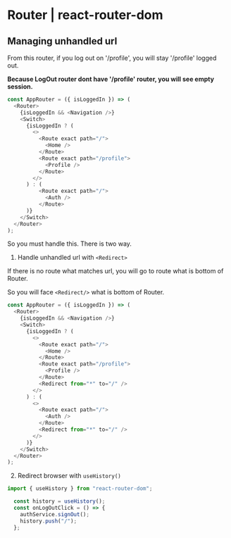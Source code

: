 # Router | react-router-dom

## Managing unhandled url

From this router, if you log out on '/profile', you will stay '/profile' logged out.

__Because LogOut router dont have '/profile' router, you will see empty session.__

```js
const AppRouter = ({ isLoggedIn }) => (
  <Router>
    {isLoggedIn && <Navigation />}
    <Switch>
      {isLoggedIn ? (
        <>
          <Route exact path="/">
            <Home />
          </Route>
          <Route exact path="/profile">
            <Profile />
          </Route>
        </>
      ) : (
          <Route exact path="/">
            <Auth />
          </Route>
      )}
    </Switch>
  </Router>
);
```

So you must handle this. There is two way.

1. Handle unhandled url with ```<Redirect>```

If there is no route what matches url, you will go to route what is bottom of Router.

So you will face ```<Redirect/>``` what is bottom of Router.

```js
const AppRouter = ({ isLoggedIn }) => (
  <Router>
    {isLoggedIn && <Navigation />}
    <Switch>
      {isLoggedIn ? (
        <>
          <Route exact path="/">
            <Home />
          </Route>
          <Route exact path="/profile">
            <Profile />
          </Route>
          <Redirect from="*" to="/" />
        </>
      ) : (
        <>
          <Route exact path="/">
            <Auth />
          </Route>
          <Redirect from="*" to="/" />
        </>
      )}
    </Switch>
  </Router>
);
```

2. Redirect browser with ```useHistory()```

```js
import { useHistory } from "react-router-dom";

  const history = useHistory();
  const onLogOutClick = () => {
    authService.signOut();
    history.push("/");
  };
```